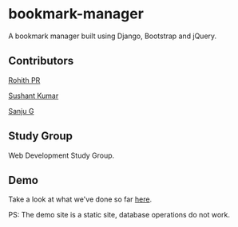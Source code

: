 # bookmark-manager
A bookmark manager built using Django, Bootstrap and jQuery.

## Contributors
[Rohith PR](https://github.com/rohithpr/)

[Sushant Kumar](https://github.com/sushant-kumar/)

[Sanju G](https://github.com/sanjug/)

## Study Group
Web Development Study Group.

## Demo
Take a look at what we've done so far [here](http://rohithpr.github.io/bookmark-manager/homepage.html).

PS: The demo site is a static site, database operations do not work.